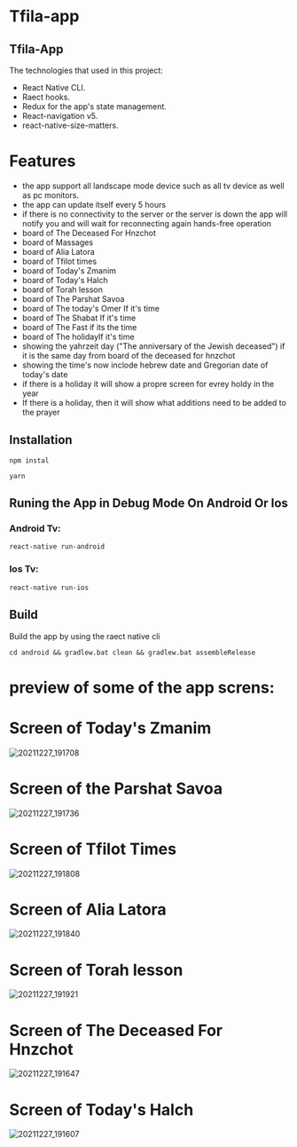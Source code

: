 # Tfila-app


## Tfila-App

The technologies that used in this project:

- React Native CLI.
- Raect hooks.
- Redux for the app's state management.
- React-navigation v5.
- react-native-size-matters.

# Features

- the app support all landscape mode device such as all tv device as well as pc monitors.
- the app can update itself every 5 hours
- if there is no connectivity to the server or the server is down the app will notify you and will wait for reconnecting again hands-free operation
- board of The Deceased For Hnzchot
- board of Massages
- board of Alia Latora
- board of Tfilot times
- board of Today's Zmanim
- board of Today's Halch 
- board of Torah lesson 
- board of The Parshat Savoa
- board of The today's Omer If it's time
- board of The Shabat If it's time
- board of The Fast if its the time
- board of The holidayIf it's time
- showing the yahrzeit day ("The anniversary of the Jewish deceased") if it is the same day from board of the deceased for hnzchot
- showing the time's now inclode hebrew date and Gregorian date of today's date
- if there is a holiday it will show a propre screen for evrey holdy in the year
- If there is a holiday, then it will show what additions need to be added to the prayer


## Installation
```
npm instal

yarn

```
## Runing the App in Debug Mode On Android Or Ios

### Android Tv: 
```
react-native run-android
```
### Ios Tv:
```
react-native run-ios
```


## Build

Build the app by using the raect native cli

```
cd android && gradlew.bat clean && gradlew.bat assembleRelease
```

# preview of some of the app screns:

# Screen of Today's Zmanim

![20211227_191708](https://user-images.githubusercontent.com/71942613/156555835-71f215fc-61b3-4abd-a77b-64830f33a317.jpg)

# Screen of the Parshat Savoa

![20211227_191736](https://user-images.githubusercontent.com/71942613/156556148-162392c8-d038-41bc-8284-547605d1e6e5.jpg)

# Screen of Tfilot Times

![20211227_191808](https://user-images.githubusercontent.com/71942613/156556694-8736d8e5-79e9-4d90-a177-9edd55a96d10.jpg)

# Screen of Alia Latora

![20211227_191840](https://user-images.githubusercontent.com/71942613/156556833-06790e2a-7bd9-4603-a7f3-6b08aa30e3f7.jpg)

# Screen of Torah lesson

![20211227_191921](https://user-images.githubusercontent.com/71942613/156557376-675b8ed0-aca4-4b77-8893-4e94b21cb307.jpg)

# Screen of The Deceased For Hnzchot

![20211227_191647](https://user-images.githubusercontent.com/71942613/156557613-18e1ecd4-37e3-481e-83bf-c5895dd75f32.jpg)

# Screen of Today's Halch

![20211227_191607](https://user-images.githubusercontent.com/71942613/156557788-2a490785-8206-4db1-8399-e649308f1cc7.jpg)
